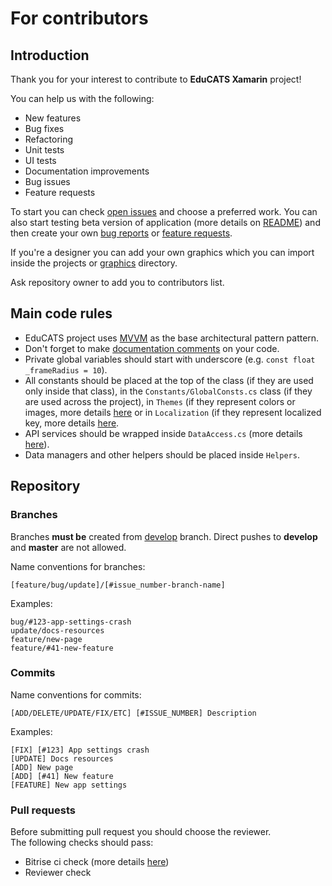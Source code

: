 # For contributors

## Introduction

Thank you for your interest to contribute to **EduCATS Xamarin** project!

You can help us with the following:
- New features
- Bug fixes
- Refactoring
- Unit tests
- UI tests
- Documentation improvements
- Bug issues
- Feature requests

To start you can check [open issues](https://github.com/IlyaLehchylin/educats-xamarin/issues) and 
choose a preferred work. You can also start testing beta version of application 
(more details on [README](../README.md)) and then create your own 
[bug reports](https://github.com/IlyaLehchylin/educats-xamarin/issues/new?assignees=&labels=&template=bug-report.md&title=) 
or [feature requests](https://github.com/IlyaLehchylin/educats-xamarin/issues/new?assignees=&labels=&template=feature_request.md&title=).

If you're a designer you can add your own graphics which you can import inside the projects 
or [graphics](../graphics) directory.

Ask repository owner to add you to contributors list.

## Main code rules

- EduCATS project uses [MVVM](https://wikipedia.org/wiki/Model–view–viewmodel) as the base architectural pattern pattern.
- Don't forget to make [documentation comments](https://docs.microsoft.com/dotnet/csharp/language-reference/language-specification/documentation-comments) on your code.
- Private global variables should start with underscore (e.g. `const float _frameRadius = 10`).
- All constants should be placed at the top of the class (if they are used only inside that class), 
in the `Constants/GlobalConsts.cs` class (if they are used across the project), 
in `Themes` (if they represent colors or images, more details [here](../pages/articles/resources.md#themes) 
or in `Localization` (if they represent localized key, more details [here](../pages/articles/resources.md#localization).
- API services should be wrapped inside `DataAccess.cs` (more details [here](../pages/articles/services.md)).
- Data managers and other helpers should be placed inside `Helpers`.

## Repository

### Branches

Branches **must be** created from [develop](https://github.com/IlyaLehchylin/educats-xamarin/tree/develop) branch. 
Direct pushes to **develop** and **master** are not allowed.

Name conventions for branches:

```
[feature/bug/update]/[#issue_number-branch-name]
```

Examples:

```
bug/#123-app-settings-crash
update/docs-resources
feature/new-page
feature/#41-new-feature
```

### Commits

Name conventions for commits:

```
[ADD/DELETE/UPDATE/FIX/ETC] [#ISSUE_NUMBER] Description
```

Examples:

```
[FIX] [#123] App settings crash
[UPDATE] Docs resources
[ADD] New page
[ADD] [#41] New feature
[FEATURE] New app settings
```

### Pull requests

Before submitting pull request you should choose the reviewer.  
The following checks should pass:

- Bitrise ci check (more details [here](../pages/articles/continuous-integration.md))
- Reviewer check
